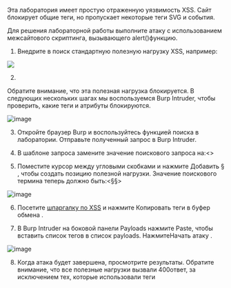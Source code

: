 Эта лаборатория имеет простую отраженную уязвимость XSS. Сайт блокирует общие теги, но пропускает некоторые теги SVG и события.

Для решения лабораторной работы выполните атаку с использованием межсайтового скриптинга, вызывающего alert()функцию.

1. Внедрите в поиск стандартную полезную нагрузку XSS, например:

<img src=1 onerror=alert(1)>

2. 
Обратите внимание, что эта полезная нагрузка блокируется. В следующих нескольких шагах мы воспользуемся Burp Intruder, чтобы проверить, какие теги и атрибуты блокируются.

![image](https://github.com/user-attachments/assets/a31ca7a8-e47b-4355-80a1-fa3c515e614c)

3. Откройте браузер Burp и воспользуйтесь функцией поиска в лаборатории. Отправьте полученный запрос в Burp Intruder.

4. В шаблоне запроса замените значение поискового запроса на:<> 

5. Поместите курсор между угловыми скобками и нажмите Добавить § , чтобы создать позицию полезной нагрузки. Значение поискового термина теперь должно быть:<§§>

![image](https://github.com/user-attachments/assets/cfc76dc8-310b-4c08-85c3-47013c9aec24)

6. Посетите [шпаргалку по XSS](https://portswigger.net/web-security/cross-site-scripting/cheat-sheet) и нажмите Копировать теги в буфер обмена .

7. В Burp Intruder на боковой панели Payloads нажмите Paste, чтобы вставить список тегов в список payloads. НажмитеНачать атаку .

![image](https://github.com/user-attachments/assets/ae31d744-376e-44f6-9c95-9f808c6cca34)

8. Когда атака будет завершена, просмотрите результаты. Обратите внимание, что все полезные нагрузки вызвали 400ответ, за исключением тех, которые использовали теги <svg>, <animatetransform>, <title>, и <image>, которые получили 200ответ.

![image](https://github.com/user-attachments/assets/551032d1-6c86-4709-90ae-4c87411e9fff)

9. Вернитесь на вкладку «Intruder» и замените поисковый запрос на:

<svg><animatetransform%20=1>

10. Поместите курсор перед =символом и нажмите Добавить §, чтобы создать позицию полезной нагрузки. Значение поискового термина теперь должно быть:

<svg><animatetransform%20§§=1>

![image](https://github.com/user-attachments/assets/2fd342b1-b1a0-4e15-885f-43ee2df4cfac)

11. Посетите [шпаргалку по XSS](https://portswigger.net/web-security/cross-site-scripting/cheat-sheet) и нажмите Копировать события в буфер обмена .

12. В Burp Intruder на боковой панели Payloads нажмите Clear , чтобы удалить предыдущие payloads. Затем нажмите Paste , чтобы вставить список атрибутов в список payloads. НажмитеНачать атаку .

![image](https://github.com/user-attachments/assets/1cd64aad-4d55-4ef6-bac5-ea16a6c1ab64)

13. Когда атака будет завершена, просмотрите результаты. Обратите внимание, что все полезные нагрузки вызвали 400ответ, за исключением onbeginполезной нагрузки, которая вызвала 200ответ.

![image](https://github.com/user-attachments/assets/77804d2a-39db-42e4-af20-df644bfbdef8)

14. Отправляем в поиск данную полезную нагрузку:

<svg><animatetransform onbegin=alert(1)>

